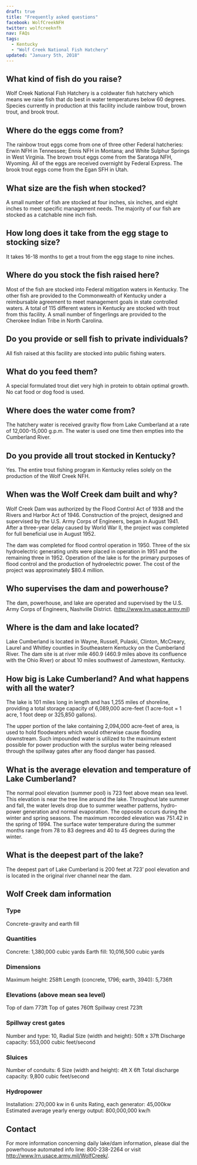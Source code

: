 ```yaml
---
draft: true
title: "Frequently asked questions"
facebook: WolfCreekNFH
twitter: wolfcreeknfh
nav: FAQs
tags:
  - Kentucky
  - "Wolf Creek National Fish Hatchery"
updated: "January 5th, 2018"
---
```


## What kind of fish do you raise?

Wolf Creek National Fish Hatchery is a coldwater fish hatchery which means we raise fish that do best in water temperatures below 60 degrees. Species currently in production at this facility include rainbow trout, brown trout, and brook trout.

## Where do the eggs come from?

The rainbow trout eggs come from one of three other Federal hatcheries: Erwin NFH in Tennessee; Ennis NFH in Montana; and White Sulphur Springs in West Virginia. The brown trout eggs come from the Saratoga NFH, Wyoming. All of the eggs are received overnight by Federal Express. The brook trout eggs come from the Egan SFH in Utah.

## What size are the fish when stocked?

A small number of fish are stocked at four inches, six inches, and eight inches to meet specific management needs. The majority of our fish are stocked as a catchable nine inch fish.

## How long does it take from the egg stage to stocking size?

It takes 16-18 months to get a trout from the egg stage to nine inches.

## Where do you stock the fish raised here?

Most of the fish are stocked into Federal mitigation waters in Kentucky. The other fish are provided to the Commonwealth of Kentucky under a reimbursable agreement to meet management goals in state controlled waters. A total of 115 different waters in Kentucky are stocked with trout from this facility. A small number of fingerlings are provided to the Cherokee Indian Tribe in North Carolina.

## Do you provide or sell fish to private individuals?

All fish raised at this facility are stocked into public fishing waters.

## What do you feed them?

A special formulated trout diet very high in protein to obtain optimal growth. No cat food or dog food is used.

## Where does the water come from?

The hatchery water is received gravity flow from Lake Cumberland at a rate of 12,000-15,000 g.p.m. The water is used one time then empties into the Cumberland River.

## Do you provide all trout stocked in Kentucky?

Yes. The entire trout fishing program in Kentucky relies solely on the production of the Wolf Creek NFH.

## When was the Wolf Creek dam built and why?

Wolf Creek Dam was authorized by the Flood Control Act of 1938 and the Rivers and Harbor Act of 1946. Construction of the project, designed and supervised by the U.S. Army Corps of Engineers, began in August 1941. After a three-year delay caused by World War II, the project was completed for full beneficial use in August 1952.

The dam was completed for flood control operation in 1950. Three of the six hydroelectric generating units were placed in operation in 1951 and the remaining three in 1952. Operation of the lake is for the primary purposes of flood control and the production of hydroelectric power. The cost of the project was approximately \$80.4 million.

## Who supervises the dam and powerhouse?

The dam, powerhouse, and lake are operated and supervised by the U.S. Army Corps of Engineers, Nashville District. (http://www.lrn.usace.army.mil)

## Where is the dam and lake located?

Lake Cumberland is located in Wayne, Russell, Pulaski, Clinton, McCreary, Laurel and Whitley counties in Southeastern Kentucky on the Cumberland River. The dam site is at river mile 460.9 (460.9 miles above its confluence with the Ohio River) or about 10 miles southwest of Jamestown, Kentucky.

## How big is Lake Cumberland? And what happens with all the water?

The lake is 101 miles long in length and has 1,255 miles of shoreline, providing a total storage capacity of 6,089,000 acre-feet (1 acre-foot = 1 acre, 1 foot deep or 325,850 gallons).

The upper portion of the lake containing 2,094,000 acre-feet of area, is used to hold floodwaters which would otherwise cause flooding downstream. Such impounded water is utilized to the maximum extent possible for power production with the surplus water being released through the spillway gates after any flood danger has passed.

## What is the average elevation and temperature of Lake Cumberland?

The normal pool elevation (summer pool) is 723 feet above mean sea level. This elevation is near the tree line around the lake. Throughout late summer and fall, the water levels drop due to summer weather patterns, hydro-power generation and normal evaporation. The opposite occurs during the winter and spring seasons. The maximum recorded elevation was 751.42 in the spring of 1994. The surface water temperature during the summer months range from 78 to 83 degrees and 40 to 45 degrees during the winter.

## What is the deepest part of the lake?

The deepest part of Lake Cumberland is 200 feet at 723’ pool elevation and is located in the original river channel near the dam.

## Wolf Creek dam information

### Type

Concrete-gravity and earth fill

### Quantities

Concrete: 1,380,000 cubic yards
Earth fill: 10,016,500 cubic yards

### Dimensions

Maximum height: 258ft
Length (concrete, 1796; earth, 3940): 5,736ft

### Elevations (above mean sea level)

Top of dam 773ft
Top of gates 760ft
Spillway crest 723ft

### Spillway crest gates

Number and type: 10, Radial
Size (width and height): 50ft x 37ft
Discharge capacity: 553,000 cubic feet/second

### Sluices

Number of conduits: 6
Size (width and height): 4ft X 6ft
Total discharge capacity: 9,800 cubic feet/second

### Hydropower

Installation: 270,000 kw in 6 units
Rating, each generator: 45,000kw
Estimated average yearly energy output: 800,000,000 kw/h

## Contact

For more information concerning daily lake/dam information, please dial the powerhouse automated info line: 800-238-2264 or visit http://www.lrn.usace.army.mil/WolfCreek/.

